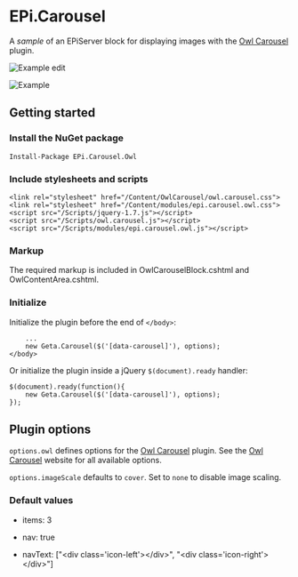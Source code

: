 # EPi.Carousel

A *sample* of an EPiServer block for displaying images with the [Owl Carousel][1] plugin.

![Example edit][3]

![Example][2]

## Getting started

### Install the NuGet package

    Install-Package EPi.Carousel.Owl

### Include stylesheets and scripts

    <link rel="stylesheet" href="/Content/OwlCarousel/owl.carousel.css">
    <link rel="stylesheet" href="/Content/modules/epi.carousel.owl.css">
    <script src="/Scripts/jquery-1.7.js"></script>
    <script src="/Scripts/owl.carousel.js"></script>
    <script src="/Scripts/modules/epi.carousel.owl.js"></script>

### Markup

The required markup is included in OwlCarouselBlock.cshtml and OwlContentArea.cshtml.
    
### Initialize

Initialize the plugin before the end of `</body>`:

        ...
        new Geta.Carousel($('[data-carousel]'), options);
    </body>

 Or initialize the plugin inside a jQuery `$(document).ready` handler:
 
    $(document).ready(function(){
        new Geta.Carousel($('[data-carousel]'), options);
    });

## Plugin options

`options.owl` defines options for the [Owl Carousel][4] plugin. See the [Owl Carousel][5] website for all available options.

`options.imageScale` defaults to `cover`. Set to `none` to disable image scaling.

### Default values
* items: 3
* nav: true
* navText: ["&lt;div class='icon-left'&gt;&lt;/div&gt;", "&lt;div class='icon-right'&gt;&lt;/div&gt;"]
    


  [1]: http://owlgraphic.com/owlcarousel/
  [2]: https://raw.githubusercontent.com/Geta/EPi.Carousel/master/example.png
  [3]: https://raw.githubusercontent.com/Geta/EPi.Carousel/master/example-edit.png
  [4]: http://owlgraphic.com/owlcarousel/
  [5]: http://owlgraphic.com/owlcarousel/
